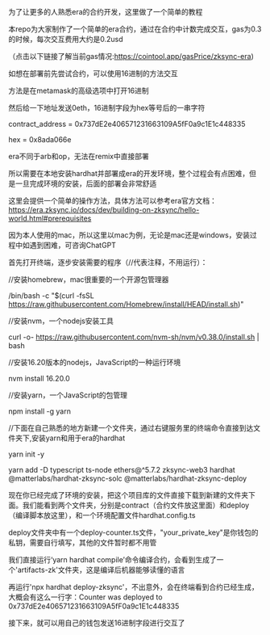 为了让更多的人熟悉era的合约开发，这里做了一个简单的教程

本repo为大家制作了一个简单的era合约，通过在合约中计数完成交互，gas为0.3的时候，每次交互费用大约是0.2usd

（点击以下链接了解当前gas情况:https://cointool.app/gasPrice/zksync-era)

如想在部署前先尝试合约，可以使用16进制的方法交互

方法是在metamask的高级选项中打开16进制

然后给一下地址发送0eth，16进制字段为hex等号后的一串字符

contract_address = 0x737dE2e406571231663109A5fF0a9c1E1c448335

hex = 0x8ada066e

era不同于arb和op，无法在remix中直接部署

所以需要在本地安装hardhat并部署成era的开发环境，整个过程会有点困难，但是一旦完成环境的安装，后面的部署会非常舒适

这里会提供一个简单的操作方法，具体方法可以参考era官方文档：https://era.zksync.io/docs/dev/building-on-zksync/hello-world.html#prerequisites


因为本人使用的mac，所以这里以mac为例，无论是mac还是windows，安装过程中如遇到困难，可咨询ChatGPT

首先打开终端，逐步安装需要的程序（//代表注释，不用运行）：

//安装homebrew，mac很重要的一个开源包管理器

/bin/bash -c "$(curl -fsSL https://raw.githubusercontent.com/Homebrew/install/HEAD/install.sh)"

//安装nvm，一个nodejs安装工具

curl -o- https://raw.githubusercontent.com/nvm-sh/nvm/v0.38.0/install.sh | bash

//安装16.20版本的nodejs，JavaScript的一种运行环境

nvm install 16.20.0

//安装yarn，一个JavaScript的包管理

npm install -g yarn

//下面在自己熟悉的地方新建一个文件夹，通过右键服务里的终端命令直接到达文件夹下,安装yarn和用于era的hardhat

yarn init -y

yarn add -D typescript ts-node ethers@^5.7.2 zksync-web3 hardhat @matterlabs/hardhat-zksync-solc @matterlabs/hardhat-zksync-deploy

现在你已经完成了环境的安装，把这个项目库的文件直接下载到新建的文件夹下面。我们能看到两个文件夹，分别是contract（合约文件放这里面）和deploy（编译脚本放这里），和一个环境配置文件hardhat.config.ts

deploy文件夹中有一个deploy-counter.ts文件，"your_private_key"是你钱包的私钥，需要自行填写，其他的文件暂时都不用管

我们直接运行‘yarn hardhat compile’命令编译合约，会看到生成了一个'artifacts-zk'文件夹，这是编译后机器能够读懂的语言

再运行'npx hardhat deploy-zksync'，不出意外，会在终端看到合约已经生成，大概会有这么一行字：Counter was deployed to 0x737dE2e406571231663109A5fF0a9c1E1c448335

接下来，就可以用自己的钱包发送16进制字段进行交互了


